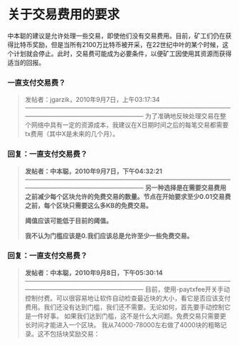 # 关于交易费用的要求

中本聪的建议是允许处理一些交易，即使他们没有交易费用。目前，矿工们仍在获得比特币奖励，但是当所有2100万比特币被开采，在22世纪中叶的某个时候，这个计划就会停止。此时，交易费可能成为必要条件，以便矿工因使用其资源而获得适当的回报。

### 一直支付交易费？

> 发帖者：jgarzik，2010年9月7日，上午03:17:34
> ————————————————————————————————————————————————————
> 为了准确地反映处理交易在整个网络中具有一定的资源成本，我建议在X日期时间之后的每笔交易都需要tx费用（其中X是未来的几个月）。

### 回复：一直支付交易费？

> **发帖者：中本聪，2010年9月7日，下午04:32:21**
> ————————————————————————————————————————————————————
> **另一种选择是在需要交易费用之前减少每个区块允许的免费交易的数量。节点在开始要求至少0.01交易费之前，每个区块只需要这么多KB的免费交易。**
>
> **阈值应该可能低于目前的阈值。**
>
> **我不认为门槛应该是0.我们应该总是允许至少一些免费交易。**

### 回复：一直支付交易费？

> **发帖者：中本聪，2010年9月8日，下午05:30:14**
> ————————————————————————————————————————————————————
目前，使用-paytxfee开关手动控制付费。可以很容易地让软件自动检查最近块的大小，看它是否应该支付费用。我们还没有达到门槛，我们还不需要。无论如何，首先要手动控制它是一件好事。
如果我们达到门槛，这不是什么大问题。免费交易只需要更长时间才能进入一个区块。
我从74000-78000左右做了4000块的粗略记录。这不包括块奖励交易：






